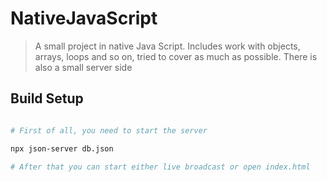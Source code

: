 # NativeJavaScript

> A small project in native Java Script. Includes work with objects, arrays, loops and so on, tried to cover as much as possible. There is also a small server side

## Build Setup

``` bash 

# First of all, you need to start the server

npx json-server db.json

# After that you can start either live broadcast or open index.html

